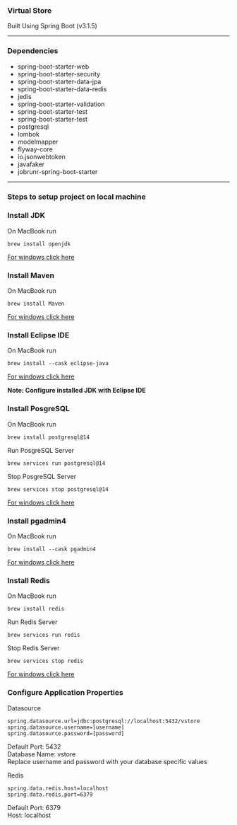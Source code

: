 ### Virtual Store 

Built Using Spring Boot (v3.1.5)

---

### Dependencies

* spring-boot-starter-web
* spring-boot-starter-security
* spring-boot-starter-data-jpa
* spring-boot-starter-data-redis
* jedis
* spring-boot-starter-validation
* spring-boot-starter-test
* spring-boot-starter-test
* postgresql
* lombok
* modelmapper
* flyway-core
* io.jsonwebtoken
* javafaker
* jobrunr-spring-boot-starter

---

### Steps to setup project on local machine

### Install JDK

On MacBook run

```shell
brew install openjdk
```
[For windows click here](https://phoenixnap.com/kb/install-java-windows)

### Install Maven

On MacBook run

```shell
brew install Maven
```
[For windows click here](https://phoenixnap.com/kb/install-maven-windows)


### Install Eclipse IDE

On MacBook run

```shell
brew install --cask eclipse-java
```
[For windows click here](https://www.eclipse.org/downloads/)

**Note: Configure installed JDK with Eclipse IDE**

### Install PosgreSQL

On MacBook run

```shell
brew install postgresql@14
```
Run PosgreSQL Server
```shell
brew services run postgresql@14
```
Stop PosgreSQL Server
```shell
brew services stop postgresql@14
```
[For windows click here](https://www.postgresql.org/download/)


### Install pgadmin4

On MacBook run

```shell
brew install --cask pgadmin4
```
[For windows click here](https://www.pgadmin.org/download/pgadmin-4-windows/)

### Install Redis

On MacBook run

```shell
brew install redis
```
Run Redis Server
```shell
brew services run redis
```
Stop Redis Server
```shell
brew services stop redis
```
[For windows click here](https://redis.io/docs/install/install-redis/install-redis-on-windows/)

### Configure Application Properties

Datasource
```shell
spring.datasource.url=jdbc:postgresql://localhost:5432/vstore 
spring.datasource.username=[username]
spring.datasource.password=[password]
```
Default Port: 5432 <br>
Database Name: vstore <br>
Replace username and password with your database specific values

Redis
```shell
spring.data.redis.host=localhost
spring.data.redis.port=6379
```
Default Port: 6379 <br>
Host: localhost <br>